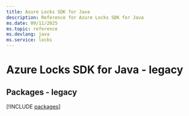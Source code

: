 ```yaml
---
title: Azure Locks SDK for Java
description: Reference for Azure Locks SDK for Java
ms.date: 09/11/2025
ms.topic: reference
ms.devlang: java
ms.service: locks
---
```

# Azure Locks SDK for Java - legacy
## Packages - legacy
[!INCLUDE [packages](locks-index.md)]